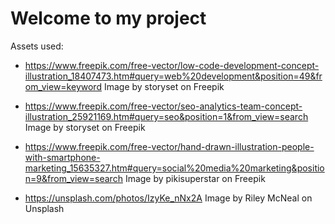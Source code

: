 # Welcome to my project

Assets used:

- <https://www.freepik.com/free-vector/low-code-development-concept-illustration_18407473.htm#query=web%20development&position=49&from_view=keyword> Image by storyset on Freepik

- <https://www.freepik.com/free-vector/seo-analytics-team-concept-illustration_25921169.htm#query=seo&position=1&from_view=search> Image by storyset on Freepik

- <https://www.freepik.com/free-vector/hand-drawn-illustration-people-with-smartphone-marketing_15635327.htm#query=social%20media%20marketing&position=9&from_view=search> Image by pikisuperstar on Freepik

- <https://unsplash.com/photos/IzyKe_nNx2A> Image by Riley McNeal on Unsplash
  